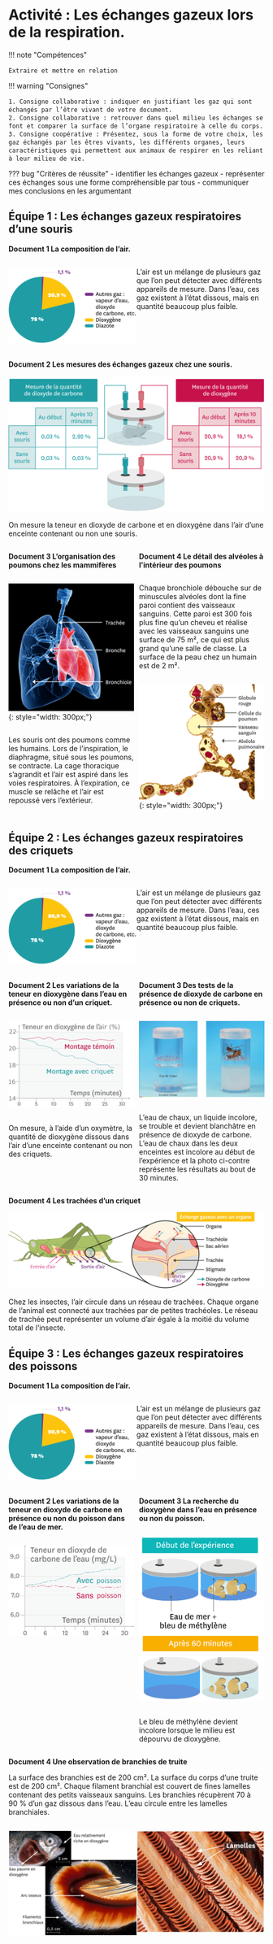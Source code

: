 # Activité : Les échanges gazeux lors de la respiration.

!!! note "Compétences"

    Extraire et mettre en relation 

!!! warning "Consignes"

    1. Consigne collaborative : indiquer en justifiant les gaz qui sont échangés par l’être vivant de votre document.  
    2. Consigne collaborative : retrouver dans quel milieu les échanges se font et comparer la surface de l’organe respiratoire à celle du corps.   
    3. Consigne coopérative : Présentez, sous la forme de votre choix, les gaz échangés par les êtres vivants, les différents organes, leurs caractéristiques qui permettent aux animaux de respirer en les reliant à leur milieu de vie.
    
??? bug "Critères de réussite"
    - identifier les échanges gazeux
    - représenter ces échanges sous une forme compréhensible par tous
    - communiquer mes conclusions en les argumentant



## Équipe 1 : Les échanges gazeux respiratoires d’une souris


**Document 1 La composition de l’air.**

<div markdown style="display: flex; flex-direction:row;">
<div markdown style="display: flex; flex: 1 1 0; flex-direction:column;">


![](pictures/graphCompoAir.png)

</div>

<div markdown style="display: flex; flex: 1 1 0; flex-direction:column;">

L’air est un mélange de plusieurs gaz que l’on peut détecter avec différents appareils de mesure. Dans l’eau, ces gaz existent à l’état dissous, mais en quantité beaucoup plus faible.

</div>

</div>

**Document 2 Les mesures des échanges gazeux chez une souris.**

![](pictures/echangesGazSouris.png)

On mesure la teneur en dioxyde de carbone et en dioxygène dans l’air d’une enceinte contenant ou non une souris.

<div markdown style="display: flex; flex-direction:row;">
<div markdown style="display: flex; flex: 1 1 0; flex-direction:column; margin-right:5px;">


**Document 3 L’organisation des poumons chez les mammifères**

![](pictures/poumons.png){: style="width: 300px;"}

Les souris ont des poumons comme les humains.
Lors de l’inspiration, le diaphragme, situé sous les poumons, se contracte. La cage thoracique s’agrandit et l’air est aspiré dans les voies respiratoires. À l’expiration, ce muscle se relâche et l’air est repoussé vers l’extérieur.

</div>
<div markdown style="display: flex; flex: 1 1 0; flex-direction:column; margin-left:5px;">




**Document 4 Le détail des alvéoles à l’intérieur des poumons**

Chaque bronchiole débouche sur de minuscules alvéoles dont la fine paroi contient des vaisseaux sanguins. Cette paroi est 300 fois plus fine qu’un cheveu et réalise avec les vaisseaux sanguins une surface de 75 m², ce qui est plus grand qu’une salle de classe. La surface de la peau chez un humain est de 2 m².

![](pictures/alveolesPulmonaires.png){: style="width: 300px;"}

</div>
</div>


## Équipe 2 : Les échanges gazeux respiratoires des criquets


**Document 1 La composition de l’air.**

<div markdown style="display: flex; flex-direction:row;">
<div markdown style="display: flex; flex: 1 1 0; flex-direction:column;">


![](pictures/graphCompoAir.png)

</div>

<div markdown style="display: flex; flex: 1 1 0; flex-direction:column;">

L’air est un mélange de plusieurs gaz que l’on peut détecter avec différents appareils de mesure. Dans l’eau, ces gaz existent à l’état dissous, mais en quantité beaucoup plus faible.

</div>

</div>

<div markdown style="display: flex; flex-direction:row;">
<div markdown style="display: flex; flex: 1 1 0; flex-direction:column; margin-right:5px;">

**Document 2 Les variations de la teneur en dioxygène dans l’eau en présence ou non d’un criquet.**

![](pictures/echangesO2Criquet.png)

On mesure, à l’aide d’un oxymètre, la quantité de dioxygène dissous dans l’air d’une enceinte contenant ou non des criquets.


</div>
<div markdown style="display: flex; flex: 1 1 0; flex-direction:column; margin-left:5px;">




**Document 3 Des tests de la présence de dioxyde de carbone en présence ou non de criquets.**

![](pictures/echangesCO2Criquet.png)

L’eau de chaux, un liquide incolore, se trouble et devient blanchâtre en présence de dioxyde de carbone.
L’eau de chaux dans les deux enceintes est incolore au début de l’expérience et la photo ci-contre représente les résultats au bout de 30 minutes.




</div>

</div>

**Document 4 Les trachées d’un criquet**

![](pictures/tracheesInsectes.png)

Chez les insectes, l’air circule dans un réseau de trachées. Chaque organe de l’animal est connecté aux trachées par de petites trachéoles.
Le réseau de trachée peut représenter un volume d’air égale à la moitié du volume total de l’insecte.


## Équipe 3 : Les échanges gazeux respiratoires des poissons



**Document 1 La composition de l’air.**

<div markdown style="display: flex; flex-direction:row;">
<div markdown style="display: flex; flex: 1 1 0; flex-direction:column;">


![](pictures/graphCompoAir.png)

</div>

<div markdown style="display: flex; flex: 1 1 0; flex-direction:column;">

L’air est un mélange de plusieurs gaz que l’on peut détecter avec différents appareils de mesure. Dans l’eau, ces gaz existent à l’état dissous, mais en quantité beaucoup plus faible.

</div>

</div>

<div markdown style="display: flex; flex-direction:row;">
<div markdown style="display: flex; flex: 1 1 0; flex-direction:column; margin-right:5px;">

**Document 2 Les variations de la teneur en dioxyde de carbone en présence ou non du poisson dans de l’eau de mer.**

![](pictures/echangesCO2poissons.png)


</div>

<div markdown style="display: flex; flex: 1 1 0; flex-direction:column; margin-left:5px;">

**Document 3 La recherche du dioxygène dans l’eau en présence ou non du poisson.**

![](pictures/echangesO2poissons.png)

Le bleu de méthylène devient incolore lorsque le milieu est dépourvu de dioxygène.


</div>

</div>

**Document 4 Une observation de branchies de truite**

La surface des branchies est de 200 cm².
La surface du corps d’une truite est de 200 cm².
Chaque filament branchial est couvert de fines lamelles contenant des petits vaisseaux sanguins. Les branchies récupèrent 70 à 90 % d’un gaz dissous dans l’eau. L’eau circule entre les lamelles branchiales.

<div markdown style="display: flex; flex-direction:row;">
<div markdown style="display: flex; flex: 1 1 0; flex-direction:column;">

![](pictures/branchesPoissons.png)


</div>

<div markdown style="display: flex; flex: 1 1 0; flex-direction:column;">

![](pictures/branchesPoissons2.png)


</div>

</div>